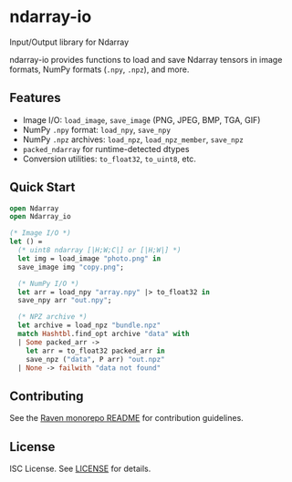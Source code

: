 # ndarray-io

Input/Output library for Ndarray

ndarray-io provides functions to load and save Ndarray tensors in image formats,
NumPy formats (`.npy`, `.npz`), and more.

## Features

- Image I/O: `load_image`, `save_image` (PNG, JPEG, BMP, TGA, GIF)
- NumPy `.npy` format: `load_npy`, `save_npy`
- NumPy `.npz` archives: `load_npz`, `load_npz_member`, `save_npz`
- `packed_ndarray` for runtime-detected dtypes
- Conversion utilities: `to_float32`, `to_uint8`, etc.

## Quick Start

```ocaml
open Ndarray
open Ndarray_io

(* Image I/O *)
let () =
  (* uint8 ndarray [|H;W;C|] or [|H;W|] *)
  let img = load_image "photo.png" in
  save_image img "copy.png";

  (* NumPy I/O *)
  let arr = load_npy "array.npy" |> to_float32 in
  save_npy arr "out.npy";

  (* NPZ archive *)
  let archive = load_npz "bundle.npz"
  match Hashtbl.find_opt archive "data" with
  | Some packed_arr -> 
    let arr = to_float32 packed_arr in
    save_npz ("data", P arr) "out.npz"
  | None -> failwith "data not found"
```

## Contributing

See the [Raven monorepo README](../README.md) for contribution guidelines.

## License

ISC License. See [LICENSE](../LICENSE) for details.
